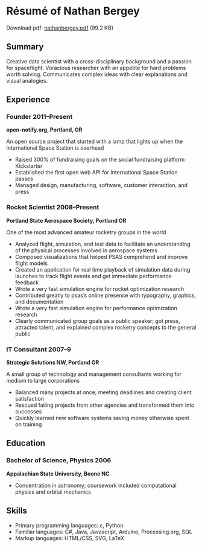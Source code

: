 # Résumé of Nathan Bergey

Download pdf: [nathanbergey.pdf](https://github.com/natronics/Resume/raw/master/nathanbergey.pdf) (99.2 KB)

## Summary

Creative data scientist with a cross-disciplinary background and a passion for spaceflight. Voracious
researcher with an appetite for hard problems worth solving. Communicates complex ideas with
clear explanations and visual analogies.

## Experience

### Founder 2011&ndash;Present

**open-notify.org, Portland, OR**

An open source project that started with a lamp that lights up when the International
Space Station is overhead

 - Raised 300% of fundraising goals on the social fundraising platform Kickstarter
 - Established the first open web API for International Space Station passes
 - Managed design, manufacturing, software, customer interaction, and press

### Rocket Scientist 2008&ndash;Present

**Portland State Aerospace Society, Portland OR**

One of the most advanced amateur rocketry groups in the world

 - Analyzed flight, simulation, and test data to facilitate an understanding of the physical processes involved in aerospace systems
 - Composed visualizations that helped PSAS comprehend and improve flight models
 - Created an application for real time playback of simulation data during launches to track flight events and get immediate performance feedback
 - Wrote a very fast simulation engine for rocket optimization research
 - Contributed greatly to psas’s online presence with typography, graphics, and documentation
 - Wrote a very fast simulation engine for performance optimization research
 - Clearly communicated group goals as a public speaker; got press, attracted talent, and explained complex rocketry concepts to the general public
 
### IT Consultant  2007&ndash;9

**Strategic Solutions NW, Portland OR** 

A small group of technology and management consultants working for medium to large
corporations

 - Balanced many projects at once; meeting deadlines and creating client satisfaction
 - Rescued failing projects from other agencies and transformed them into successes
 - Quickly learned new software systems saving money otherwise spent on training
 
## Education

### Bachelor of Science, Physics  2006

**Appalachian State University, Boone NC**

 - Concentration in astronomy; coursework included computational physics and orbital mechanics

## Skills

 - Primary programming languages: c, Python
 - Familiar languages: C#, Java, Javascript, Arduino, Processing.org, SQL
 - Markup languages: HTML/CSS, SVG, LaTeX
